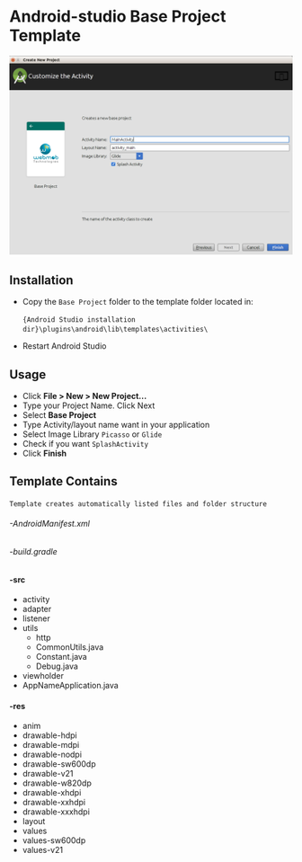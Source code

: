 
# Android-studio Base Project Template

![New project](https://github.com/WebMobTechnologies/AndroidTemplates/blob/master/BaseProject/Images/new_project.png  "New Project")

Installation
-
 - Copy the `Base Project` folder to the template folder located in:

     `{Android Studio installation dir}\plugins\android\lib\templates\activities\`

 - Restart Android Studio
 
Usage
-
 - Click **File > New > New Project...**
 - Type your Project Name. Click Next
 - Select **Base Project**
 - Type  Activity/layout name  want in your application
 - Select Image Library `Picasso` or `Glide`
 - Check if you want `SplashActivity`
 - Click **Finish**

Template Contains
-
`Template creates automatically listed files and folder structure`

###### -AndroidManifest.xml
###### -build.gradle
#### -src
-   activity
-   adapter
-   listener
-   utils
    - http
    - CommonUtils.java
    - Constant.java
    - Debug.java
-   viewholder
-   AppNameApplication.java

#### -res
- anim
- drawable-hdpi
- drawable-mdpi
- drawable-nodpi
- drawable-sw600dp
- drawable-v21
- drawable-w820dp
- drawable-xhdpi
- drawable-xxhdpi
- drawable-xxxhdpi
- layout
- values
- values-sw600dp
- values-v21

